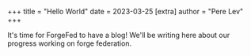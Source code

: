 +++
title = "Hello World"
date = 2023-03-25
[extra]
author = "Pere Lev"
+++

It's time for ForgeFed to have a blog! We'll be writing here about our progress
working on forge federation.
